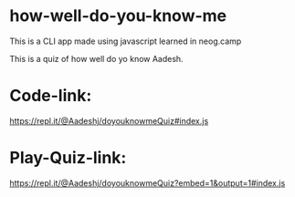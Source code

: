 # how-well-do-you-know-me

This is a CLI app made using javascript learned in neog.camp

This is a quiz of how well do yo know Aadesh.

# Code-link:
https://repl.it/@Aadeshj/doyouknowmeQuiz#index.js

# Play-Quiz-link:
https://repl.it/@Aadeshj/doyouknowmeQuiz?embed=1&output=1#index.js



